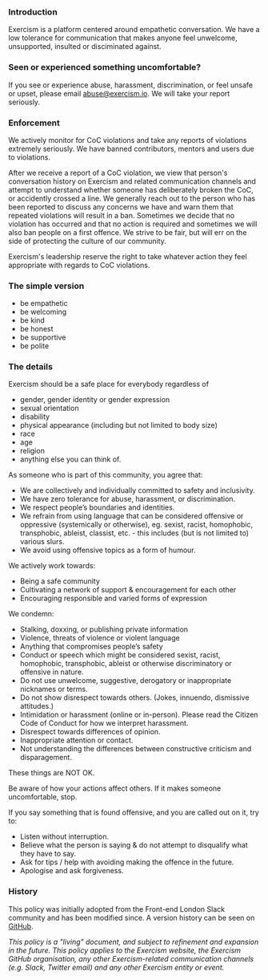 ### Introduction

Exercism is a platform centered around empathetic conversation. We have a low tolerance for communication that makes anyone feel unwelcome, unsupported, insulted or disciminated against.

### Seen or experienced something uncomfortable?

If you see or experience abuse, harassment, discrimination, or feel unsafe or upset, please email abuse@exercism.io. We will take your report seriously.

### Enforcement

We actively monitor for CoC violations and take any reports of violations extremely seriously. We have banned contributors, mentors and users due to violations. 

After we receive a report of a CoC violation, we view that person's conversation history on Exercism and related communication channels and attempt to understand whether someone has deliberately broken the CoC, or accidently crossed a line. We generally reach out to the person who has been reported to discuss any concerns we have and warn them that repeated violations will result in a ban. Sometimes we decide that no violation has occurred and that no action is required and sometimes we will also ban people on a first offence. We strive to be fair, but will err on the side of protecting the culture of our community.

Exercism's leadership reserve the right to take whatever action they feel appropriate with regards to CoC violations.

### The simple version

- be empathetic
- be welcoming
- be kind
- be honest
- be supportive
- be polite

### The details

Exercism should be a safe place for everybody regardless of
- gender, gender identity or gender expression
- sexual orientation
- disability
- physical appearance (including but not limited to body size)
- race
- age
- religion
- anything else you can think of.

As someone who is part of this community, you agree that:

- We are collectively and individually committed to safety and inclusivity.
- We have zero tolerance for abuse, harassment, or discrimination.
- We respect people’s boundaries and identities.
- We refrain from using language that can be considered offensive or oppressive (systemically or otherwise), eg. sexist, racist, homophobic, transphobic, ableist, classist, etc. - this includes (but is not limited to) various slurs.
- We avoid using offensive topics as a form of humour.

We actively work towards:

- Being a safe community
- Cultivating a network of support & encouragement for each other
- Encouraging responsible and varied forms of expression

We condemn:

- Stalking, doxxing, or publishing private information
- Violence, threats of violence or violent language
- Anything that compromises people’s safety
- Conduct or speech which might be considered sexist, racist, homophobic, transphobic, ableist or otherwise discriminatory or offensive in nature.
- Do not use unwelcome, suggestive, derogatory or inappropriate nicknames or terms.
- Do not show disrespect towards others. (Jokes, innuendo, dismissive attitudes.)
- Intimidation or harassment (online or in-person). Please read the Citizen Code of Conduct for how we interpret harassment.
- Disrespect towards differences of opinion.
- Inappropriate attention or contact.
- Not understanding the differences between constructive criticism and disparagement.

These things are NOT OK.

Be aware of how your actions affect others. If it makes someone uncomfortable, stop.

If you say something that is found offensive, and you are called out on it, try to:

- Listen without interruption.
- Believe what the person is saying & do not attempt to disqualify what they have to say.
- Ask for tips / help with avoiding making the offence in the future.
- Apologise and ask forgiveness.

### History

This policy was initially adopted from the Front-end London Slack community and has been modified since. A version history can be seen on [GitHub](https://github.com/exercism/website-copy/edit/master/pages/code_of_conduct.md).

_This policy is a "living" document, and subject to refinement and expansion in the future. This policy applies to the Exercism website, the Exercism GitHub organisation, any other Exercism-related communication channels (e.g. Slack, Twitter email) and any other Exercism entity or event._
